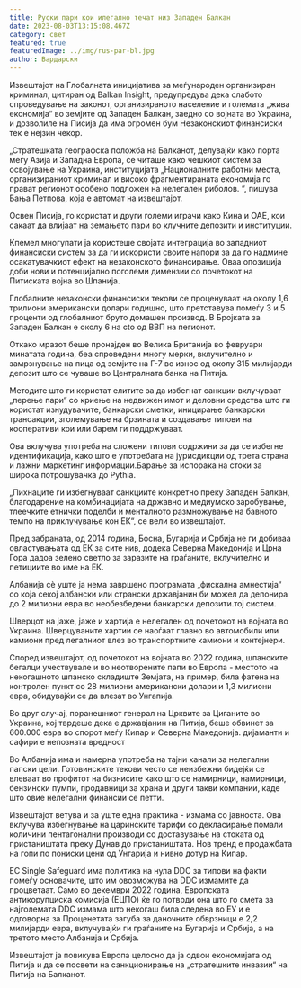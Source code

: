 ```yaml
---
title: Руски пари кои илегално течат низ Западен Балкан
date: 2023-08-03T13:15:08.467Z
category: свет
featured: true
featuredImage: ../img/rus-par-bl.jpg
author: Вардарски
---
```

Извештајот на Глобалната иницијатива за меѓународен организиран криминал, цитиран од Balkan Insight, предупредува дека слабото спроведување на законот, организираното население и големата „жива економија“ во земјите од Западен Балкан, заедно со војната во Украина, и дозволиле на Писија да има огромен бум Незаконскиот финансиски тек е нејзин чекор.

„Стратешката географска положба на Балканот, делувајќи како порта меѓу Азија и Западна Европа, се читаше како чешкиот систем за освојување на Украина, институцијата „Националните работни места, организираниот криминал и високо фрагментираната економија го прават регионот особено подложен на нелегален риболов. “, пишува Бања Петпова, која е автомат на извештајот.

Освен Писија, го користат и други големи играчи како Кина и ОАЕ, кои сакаат да влијаат на земањето пари во клучните депозити и институции.

Кпемел многупати ја користеше својата интеграција во западниот финансиски систем за да ги искористи своите напори за да го надмине осакатувачкиот ефект на незаконското финансирање. Оваа опозиција доби нови и потенцијално поголеми димензии со почетокот на Питиската војна во Шпанија.

Глобалните незаконски финансиски текови се проценуваат на околу 1,6 трилиони американски долари годишно, што претставува помеѓу 3 и 5 проценти од глобалниот бруто домашен производ. B Бројката за Западен Балкан е околу 6 на cto од BBΠ на пегионот.

Откако мразот беше пронајден во Велика Британија во февруари минатата година, беа спроведени многу мерки, вклучително и замрзнување на пица од земјите на Г-7 во износ од околу 315 милијарди депозит што се чуваше во Централната банка на Питија.

Методите што ги користат елитите за да избегнат санкции вклучуваат „перење пари“ со криење на недвижен имот и деловни средства што ги користат изнудувачите, банкарски сметки, иницирање банкарски трансакции, зголемување на брзината и создавање типови на кооперативи кои или барем ги поддржуваат.

Ова вклучува употреба на сложени типови содржини за да се избегне идентификација, како што е употребата на јурисдикции од трета страна и лажни маркетинг информации.Барање за испорака на стоки за широка потрошувачка до Pythia.

„Пихнаците ги избегнуваат санкциите конкретно преку Западен Балкан, благодарение на комбинацијата на државно и медиумско заробување, тлеечките етнички поделби и менталното размножување на бавното темпо на приклучување кон ЕК“, се вели во извештајот.

Пред забраната, од 2014 година, Босна, Бугарија и Србија не ги добиваа овластувањата од ЕК за сите нив, додека Северна Македонија и Црна Гора дадоа зелено светло за заразите на граѓаните, вклучително и петициите во име на ЕК.

Албанија сè уште ја нема завршено програмата „фискална амнестија“ со која секој албански или странски државјанин би можел да депонира до 2 милиони евра во необезбедени банкарски депозити.тој систем.

Шверцот на јаже, јаже и хартија е нелегален од почетокот на војната во Украина. Шверцуваните хартии се наоѓаат главно во автомобили или камиони пред легалниот влез во транспортните камиони и контејнери.

Според извештајот, од почетокот на војната во 2022 година, шпанските бегалци учествувале и во неотворените папи во Европа - местото на некогашното шпанско складиште Земјата, на пример, била фатена на контролен пункт со 28 милиони американски долари и 1,3 милиони евра, обидувајќи се да влезат во Унгапија.

Во друг случај, поранешниот генерал на Црквите за Циганите во Украина, кој тврдеше дека е државјанин на Питија, беше обвинет за 600.000 евра во спорот меѓу Кипар и Северна Македонија. дијаманти и сафири е непозната вредност

Во Албанија има и намерна употреба на тајни канали за нелегални папски цели. Готовинските текови често се неизбежни бидејќи се влеваат во профитот на бизнисите како што се намирници, намирници, бензински пумпи, продавници за храна и други такви компании, каде што овие нелегални финансии се петти.

Извештајот ветува и за уште една практика - измама со јавноста. Ова вклучува избегнување на царинските тарифи со декласирање помали количини пентагонални производи со доставување на стоката од пристаништата преку Дунав до пристаништата. Нов тренд е продажбата на гопи по пониски цени од Унгарија и нивно дотур на Кипар.

EC Single Safeguard има политика на нула DDC за типови на факти помеѓу основачите, што им овозможува на DDC измамите да процветаат. Само во декември 2022 година, Европската антикорупциска комисија (ЕЦПО) ќе го потврди она што го смета за најголемата DDC измама што некогаш била следена во ЕУ и е одговорна за Проценетата загуба за даночните обврзници е 2,2 милијарди евра, вклучувајќи ги граѓаните на Бугарија и Србија, а на третото место Албанија и Србија.

Извештајот ја повикува Европа целосно да ја одвои економијата од Питија и да се посвети на санкционирање на „стратешките инвазии“ на Питија на Балканот.